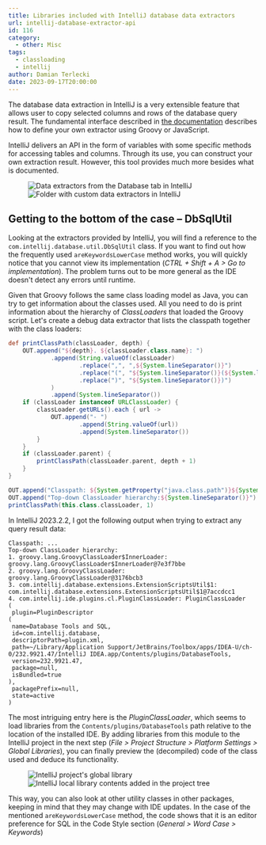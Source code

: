 ```yaml
---
title: Libraries included with IntelliJ database data extractors
url: intellij-database-extractor-api
id: 116
category:
  - other: Misc
tags:
  - classloading
  - intellij
author: Damian Terlecki
date: 2023-09-17T20:00:00
---
```


The database data extraction in IntelliJ is a very extensible feature that allows user to copy selected columns and rows of
the database query result. The fundamental interface described in [the documentation](https://www.jetbrains.com/help/idea/data-extractors.html#api_for_custom_data_extractors)
describes how to define your own extractor using Groovy or JavaScript.

IntelliJ delivers an API in the form of variables with some specific methods for accessing tables and columns.
Through its use, you can construct your own extraction result. However, this tool provides much more besides what is documented.

<figure class="flex">
<img src="/img/hq/intellij-data-extractors-directory.png" alt="Data extractors from the Database tab in IntelliJ" title="Data extractors from the Database tab in IntelliJ">
<img src="/img/hq/intellij-custom-data-extractor.png" alt="Folder with custom data extractors in IntelliJ" title="Folder with custom data extractors in IntelliJ">
</figure>

## Getting to the bottom of the case – DbSqlUtil

Looking at the extractors provided by IntelliJ, you will find a reference to the `com.intellij.database.util.DbSqlUtil` class.
If you want to find out how the frequently used `areKeywordsLowerCase` method works, you will quickly notice
that you cannot view its implementation (*CTRL + Shift + A > Go to implementation*).
The problem turns out to be more general as the IDE doesn't detect any errors until runtime.

Given that Groovy follows the same class loading model as Java, you can try to get information about the classes
used. All you need to do is print information about the hierarchy of *ClassLoaders* that loaded the Groovy script.
Let's create a debug data extractor that lists the classpath together with the class loaders:

```groovy
def printClassPath(classLoader, depth) {
    OUT.append("${depth}. ${classLoader.class.name}: ")
            .append(String.valueOf(classLoader)
                    .replace(",", ",${System.lineSeparator()}")
                    .replace("(", "${System.lineSeparator()}(${System.lineSeparator()} ")
                    .replace(")", "${System.lineSeparator()})")
            )
            .append(System.lineSeparator())
    if (classLoader instanceof URLClassLoader) {
        classLoader.getURLs().each { url ->
            OUT.append("- ")
                    .append(String.valueOf(url))
                    .append(System.lineSeparator())
        }
    }
    if (classLoader.parent) {
        printClassPath(classLoader.parent, depth + 1)
    }
}

OUT.append("Classpath: ${System.getProperty("java.class.path")}${System.lineSeparator()}")
OUT.append("Top-down ClassLoader hierarchy:${System.lineSeparator()}")
printClassPath(this.class.classLoader, 1)
```

In IntelliJ 2023.2.2, I got the following output when trying to extract any query result data:

```shell
Classpath: ...
Top-down ClassLoader hierarchy:
1. groovy.lang.GroovyClassLoader$InnerLoader: groovy.lang.GroovyClassLoader$InnerLoader@7e3f7bbe
2. groovy.lang.GroovyClassLoader: groovy.lang.GroovyClassLoader@3176bcb3
3. com.intellij.database.extensions.ExtensionScriptsUtil$1: com.intellij.database.extensions.ExtensionScriptsUtil$1@7accdcc1
4. com.intellij.ide.plugins.cl.PluginClassLoader: PluginClassLoader
(
 plugin=PluginDescriptor
(
 name=Database Tools and SQL,
 id=com.intellij.database,
 descriptorPath=plugin.xml,
 path=~/Library/Application Support/JetBrains/Toolbox/apps/IDEA-U/ch-0/232.9921.47/IntelliJ IDEA.app/Contents/plugins/DatabaseTools,
 version=232.9921.47,
 package=null,
 isBundled=true
),
 packagePrefix=null,
 state=active
)
```

The most intriguing entry here is the *PluginClassLoader*, which seems to load libraries from the
`Contents/plugins/DatabaseTools` path relative to the location of the installed IDE. By adding libraries from this
module to the IntelliJ project in the next step (*File > Project Structure > Platform Settings > Global Libraries*),
you can finally preview the (decompiled) code of the class used and deduce its functionality.

<figure class="flex">
<img loading="lazy" src="/img/hq/intellij-global-library.png" alt="IntelliJ project's global library" title="IntelliJ project's global library">
<img loading="lazy" src="/img/hq/intellij-database-plugin.png" alt="IntelliJ local library contents added in the project tree" title="IntelliJ local library contents added in the project tree">
</figure>

This way, you can also look at other utility classes in other packages, keeping in mind that they may
change with IDE updates. In the case of the mentioned `areKeywordsLowerCase` method, the code shows that it is an editor
preference for SQL in the Code Style section (*General > Word Case > Keywords*)
